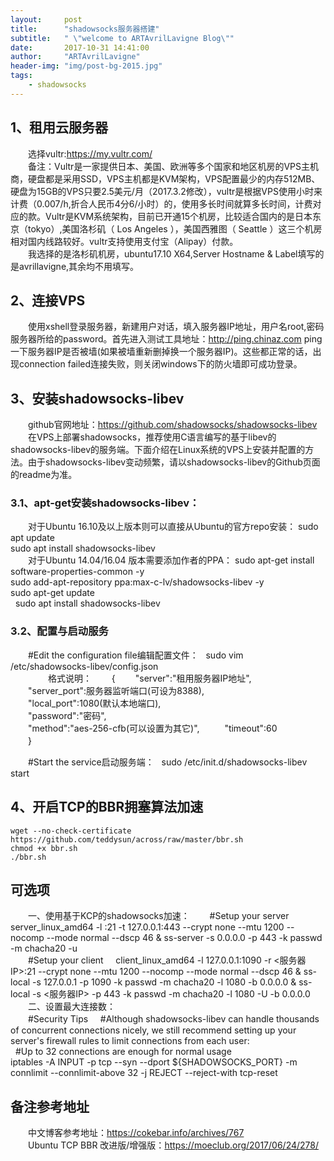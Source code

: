 ```yaml
---
layout:     post
title:      "shadowsocks服务器搭建"
subtitle:   " \"welcome to ARTAvrilLavigne Blog\""
date:       2017-10-31 14:41:00
author:     "ARTAvrilLavigne"
header-img: "img/post-bg-2015.jpg"
tags:
    - shadowsocks
---
```

## 1、租用云服务器  
　　选择vultr:https://my.vultr.com/  
　　备注：Vultr是一家提供日本、美国、欧洲等多个国家和地区机房的VPS主机商，硬盘都是采用SSD，VPS主机都是KVM架构，VPS配置最少的内存512MB、硬盘为15GB的VPS只要2.5美元/月（2017.3.2修改），vultr是根据VPS使用小时来计费（0.007/h,折合人民币4分6/小时）的，使用多长时间就算多长时间，计费对应的款。Vultr是KVM系统架构，目前已开通15个机房，比较适合国内的是日本东京（tokyo）,美国洛杉矶（ Los Angeles ），美国西雅图（ Seattle ）这三个机房相对国内线路较好。vultr支持使用支付宝（Alipay）付款。  
　　我选择的是洛杉矶机房，ubuntu17.10 X64,Server Hostname & Label填写的是avrillavigne,其余均不用填写。  
## 2、连接VPS  
　　使用xshell登录服务器，新建用户对话，填入服务器IP地址，用户名root,密码服务器所给的password。首先进入测试工具地址：http://ping.chinaz.com ping一下服务器IP是否被墙(如果被墙重新删掉换一个服务器IP)。这些都正常的话，出现connection failed连接失败，则关闭windows下的防火墙即可成功登录。  
## 3、安装shadowsocks-libev  
　　github官网地址：https://github.com/shadowsocks/shadowsocks-libev  
　　在VPS上部署shadowsocks，推荐使用C语言编写的基于libev的shadowsocks-libev的服务端。下面介绍在Linux系统的VPS上安装并配置的方法。由于shadowsocks-libev变动频繁，请以shadowsocks-libev的Github页面的readme为准。  
### 3.1、apt-get安装shadowsocks-libev：  
　　对于Ubuntu 16.10及以上版本则可以直接从Ubuntu的官方repo安装：
	sudo apt update  
    sudo apt install shadowsocks-libev  
　　对于Ubuntu 14.04/16.04 版本需要添加作者的PPA：
    sudo apt-get install software-properties-common -y  
    sudo add-apt-repository ppa:max-c-lv/shadowsocks-libev -y  
    sudo apt-get update  
    sudo apt install shadowsocks-libev  
### 3.2、配置与启动服务  
　　#Edit the configuration file编辑配置文件：  
    sudo vim /etc/shadowsocks-libev/config.json  
　　
　　格式说明：
　　{
　　"server":"租用服务器IP地址",  
　　"server_port":服务器监听端口(可设为8388),  
　　"local_port":1080(默认本地端口),  
　　"password":"密码",  
　　"method":"aes-256-cfb(可以设置为其它)",  
　　"timeout":60  
　　}  
  
　　#Start the service启动服务端：  
    sudo /etc/init.d/shadowsocks-libev start  

## 4、开启TCP的BBR拥塞算法加速  
    wget --no-check-certificate https://github.com/teddysun/across/raw/master/bbr.sh  
    chmod +x bbr.sh  
    ./bbr.sh  

## 可选项  
　　一、使用基于KCP的shadowsocks加速： 
　　#Setup your server  
    server_linux_amd64 -l :21 -t 127.0.0.1:443 --crypt none --mtu 1200 --nocomp --mode normal --dscp 46 & ss-server -s 0.0.0.0 -p 443 -k passwd -m chacha20 -u  
　　#Setup your client  
    client_linux_amd64 -l 127.0.0.1:1090 -r <服务器IP>:21 --crypt none --mtu 1200 --nocomp --mode normal --dscp 46 & ss-local -s 127.0.0.1 -p 1090 -k passwd -m chacha20 -l 1080 -b 0.0.0.0 & ss-local -s <服务器IP> -p 443 -k passwd -m chacha20 -l 1080 -U -b 0.0.0.0  
　　二、设置最大连接数：  
　　#Security Tips  
    #Although shadowsocks-libev can handle thousands of concurrent connections nicely, we still recommend setting up your server's 
firewall rules to limit connections from each user:  
    #Up to 32 connections are enough for normal usage  
    iptables -A INPUT -p tcp --syn --dport ${SHADOWSOCKS_PORT} -m connlimit --connlimit-above 32 -j REJECT --reject-with tcp-reset  


## 备注参考地址  

　　中文博客参考地址：https://cokebar.info/archives/767  
　　Ubuntu TCP BBR 改进版/增强版：https://moeclub.org/2017/06/24/278/  


